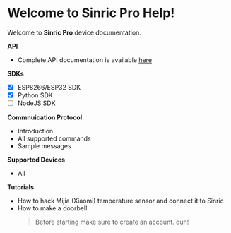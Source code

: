 # Welcome to Sinric Pro Help!

Welcome to **Sinric Pro** device documentation.

**API**
 - Complete API documentation is available [here](https://apidocs.sinric.pro/)

**SDKs**
 - [x] ESP8266/ESP32 SDK
 - [x] Python SDK
 - [ ] NodeJS SDK

**Commnuication Protocol**
 - Introduction
 - All supported commands 
 - Sample messages
 
 **Supported Devices**
 - All 

**Tutorials**
 - How to hack Mijia (Xiaomi) temperature  sensor and connect it to Sinric 
 - How to make a doorbell
 	> Before starting make sure to create an account. duh!

        

<!--stackedit_data:
eyJoaXN0b3J5IjpbMTExNDkzMDE2MSwtNjY0ODM3NDMxXX0=
-->